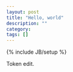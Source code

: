 ```yaml
---
layout: post
title: "Hello, world"
description: ""
category: 
tags: []
---
```

{% include JB/setup %}

Token edit.

